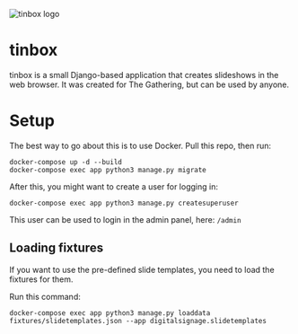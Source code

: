 ![tinbox logo](https://github.com/gathering/tinbox/blob/main/static/tinbox.png?raw=true)

# tinbox

tinbox is a small Django-based application that creates slideshows in the web browser. It was created for The Gathering, but can be used by anyone.

# Setup

The best way to go about this is to use Docker. Pull this repo, then run:

```
docker-compose up -d --build
docker-compose exec app python3 manage.py migrate
```

After this, you might want to create a user for logging in:

```
docker-compose exec app python3 manage.py createsuperuser
```

This user can be used to login in the admin panel, here: `/admin`

## Loading fixtures

If you want to use the pre-defined slide templates, you need to load the fixtures for them.

Run this command:

```
docker-compose exec app python3 manage.py loaddata fixtures/slidetemplates.json --app digitalsignage.slidetemplates
```